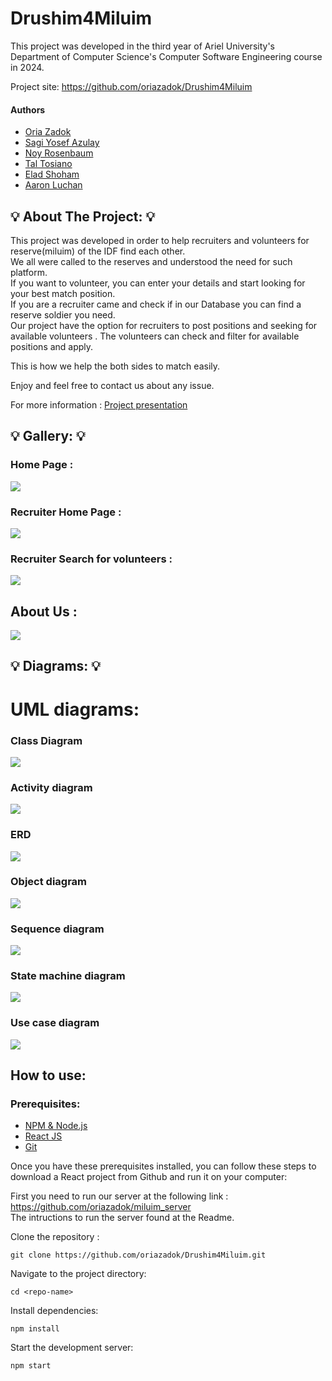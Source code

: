 # Drushim4Miluim

This project was developed in the third year of Ariel University's Department of Computer Science's Computer Software Engineering course in 2024.

Project site: https://github.com/oriazadok/Drushim4Miluim

#### Authors

- [Oria Zadok](https://www.github.com/oriazadok)  
- [Sagi Yosef Azulay](https://www.github.com/sagir567)
- [Noy Rosenbaum](https://www.github.com/noyrosenbaum)
- [Tal Tosiano](https://www.github.com/taltosiano)
- [Elad Shoham](https://www.github.com/elad361)
- [Aaron Luchan](https://www.github.com/aronl096)


## 💡 About The Project: 💡

This project was developed in order to help recruiters and volunteers for reserve(miluim) of the IDF find each other.  
We all were called to the reserves and understood the need for such platform.  
If you want to volunteer, you can enter your details and start looking for your best match position.  
If you are a recruiter came and check if in our Database you can find a reserve soldier you need.  
Our project have the option for recruiters to post positions and seeking for available volunteers .
The volunteers can check and filter for available positions and apply.

This is how we help the both sides to match easily.

Enjoy and feel free to contact us about any issue.

For more information : [Project presentation](https://github.com/oriazadok/Drushim4Miluim/blob/master/Drushim4Miluim.pptx)

## 💡 Gallery: 💡  

### Home Page : ### 
![](https://github.com/oriazadok/Drushim4Miluim/blob/master/src/images/homepage.jpg)

### Recruiter Home Page : ###
![](https://github.com/oriazadok/Drushim4Miluim/blob/master/src/images/recruiterHome.jpg)

### Recruiter Search for volunteers : ###
![](https://github.com/oriazadok/Drushim4Miluim/blob/master/src/images/recruiterSearch.jpg)

## About Us :
![](https://github.com/oriazadok/Drushim4Miluim/blob/master/src/images/aboutus.jpg)


## 💡 Diagrams: 💡

# UML diagrams: 

### Class Diagram
![](https://github.com/oriazadok/Drushim4Miluim/blob/master/src/images/classdiagram.jpg)

### Activity diagram
![](https://github.com/oriazadok/Drushim4Miluim/blob/master/src/images/activitydiagram.jpg)

### ERD
![](https://github.com/oriazadok/Drushim4Miluim/blob/master/src/images/erd.jpg)

### Object diagram
![](https://github.com/oriazadok/Drushim4Miluim/blob/master/src/images/objectdiagram.jpg)

### Sequence diagram
![](https://github.com/oriazadok/Drushim4Miluim/blob/master/src/images/sequencediagram.jpg)

### State machine diagram
![](https://github.com/oriazadok/Drushim4Miluim/blob/master/src/images/statemachinediagram.jpg)

### Use case diagram
![](https://github.com/oriazadok/Drushim4Miluim/blob/master/src/images/usecase.jpg)



## How to use:

### Prerequisites:
 - [NPM & Node.js](https://www.geeksforgeeks.org/node-js-npm-node-package-manager/)
 - [React JS](https://www.geeksforgeeks.org/react-tutorial/)
 - [Git](https://www.geeksforgeeks.org/introduction-to-github/)

 Once you have these prerequisites installed, you can follow these steps to download a React project from Github and run it on your computer:  

 First you need to run our server at the following link :   
 https://github.com/oriazadok/miluim_server    
 The intructions to run the server found at the Readme.   

 Clone the repository :
 ```
 git clone https://github.com/oriazadok/Drushim4Miluim.git
 ```
 Navigate to the project directory: 
 ```
 cd <repo-name>
 ```
 Install dependencies:
 ```
 npm install
 ```
 Start the development server:
  ```
 npm start
 ```



